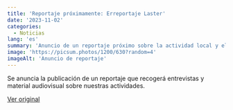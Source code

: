 ```yaml
---
title: 'Reportaje próximamente: Erreportaje Laster'
date: '2023-11-02'
categories:
  - Noticias
lang: 'es'
summary: 'Anuncio de un reportaje próximo sobre la actividad local y el medio natural.'
image: 'https://picsum.photos/1200/630?random=4'
imageAlt: 'Anuncio de reportaje'
---
```


Se anuncia la publicación de un reportaje que recogerá entrevistas y material audiovisual sobre nuestras actividades.

[Ver original]({{original_url}})
